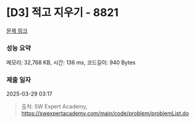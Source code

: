 # [D3] 적고 지우기 - 8821 

[문제 링크](https://swexpertacademy.com/main/code/problem/problemDetail.do?contestProbId=AW37UDPKCgQDFATy) 

### 성능 요약

메모리: 32,768 KB, 시간: 136 ms, 코드길이: 940 Bytes

### 제출 일자

2025-03-29 03:17



> 출처: SW Expert Academy, https://swexpertacademy.com/main/code/problem/problemList.do